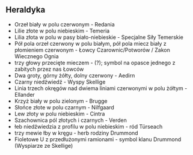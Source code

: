 ## Heraldyka
- Orzeł biały w polu czerwonym - Redania
- Lilie złote w polu niebieskim - Temeria
- Lilia złota w polu w pasy biało-niebieskie - Specjalne Siły Temerskie
- Pół pola orzeł czerwony w polu białym, pół pola miecz biały z płomieniem czerwonym - Łowcy Czarownic/Potworów / Zakon Wiecznego Ognia
- trzy głowy przecięte mieczem - (?); symbol na opasce jednego z zabitych przez nas Łowców
- Dwa groty, górny żółty, dolny czerwony - Aedirn
- Czarny niedźwiedź - Wyspy Skellige
- Linia trzech okręgów nad dwiema liniami czerwonymi w polu żółtym - Ellander
- Krzyż biały w polu zielonym - Brugge
- Słońce złote w polu czarnym - Nilfgaard
- Lew złoty w polu niebieskim - Cintra
- Szachownica pól złotych i czarnych - Verden
- łeb niedźwiedzia z profilu w polu niebieskim - ród Türseach
- trzy mewie łby w kręgu - herb rodziny Drummond
- Fioletowe U z przedłużonymi ramionami - symbol klanu Drummond (Wyspiarze ze Skellige)